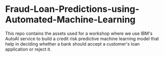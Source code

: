 # Fraud-Loan-Predictions-using-Automated-Machine-Learning
This repo contains the assets used for a workshop where we use IBM's AutoAI service to build a credit risk predictive machine learning model that help in deciding whether a bank should accept a customer's loan application or reject it.

